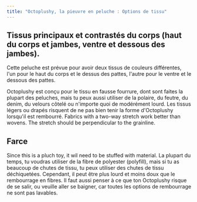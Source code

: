 ```yaml
---
title: "Octoplushy, la pieuvre en peluche : Options de tissu"
---
```


## Tissus principaux et contrastés du corps (haut du corps et jambes, ventre et dessous des jambes).

Cette peluche est prévue pour avoir deux tissus de couleurs différentes, l'un pour le haut du corps et le dessus des pattes, l'autre pour le ventre et le dessous des pattes.

Octoplushy est conçu pour le tissu en fausse fourrure, dont sont faites la plupart des peluches, mais tu peux aussi utiliser de la polaire, du feutre, du denim, du velours côtelé ou n'importe quoi de modérément lourd. Les tissus légers ou drapés risquent de ne pas bien tenir la forme d'Octoplushy lorsqu'il est rembourré. Fabrics with a two-way stretch work better than wovens. The stretch should be perpendicular to the grainline.

## Farce

Since this is a pluch toy, it wil need to be stuffed with material. La plupart du temps, tu voudras utiliser de la fibre de polyester (polyfill), mais si tu as beaucoup de chutes de tissu, tu peux utiliser des chutes de tissu déchiquetées. Cependant, il peut être plus lourd et moins doux que le rembourrage en fibres. Il faut aussi penser à ce que ton Octoplushy risque de se salir, ou veuille aller se baigner, car toutes les options de rembourrage ne sont pas lavables.
